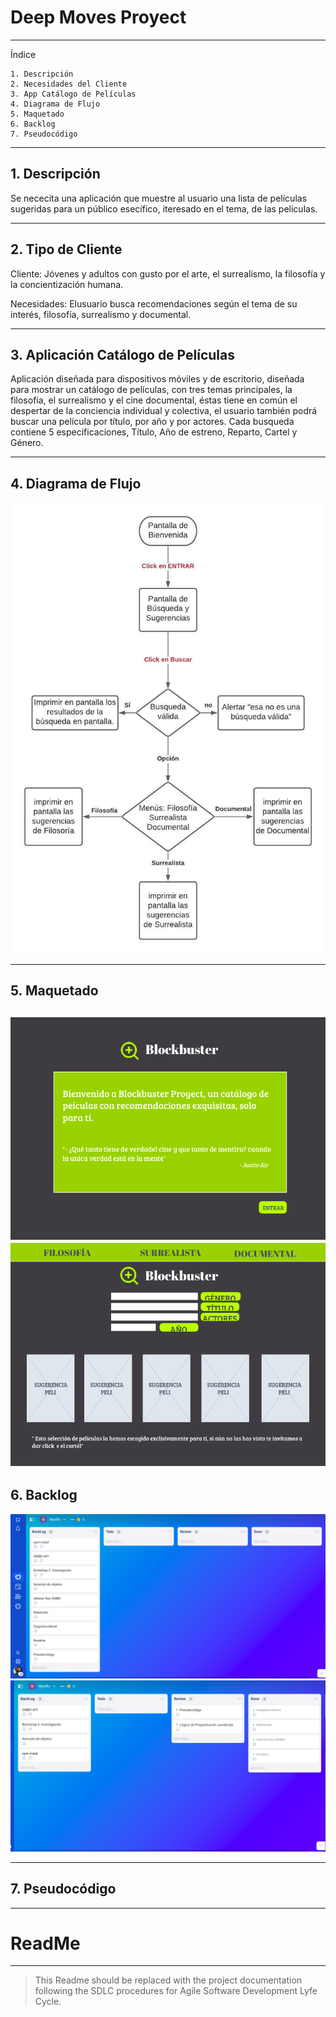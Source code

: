 # Deep Moves Proyect

---
Índice

    1. Descripción 
    2. Necesidades del Cliente
    3. App Catálogo de Películas 
    4. Diagrama de Flujo
    5. Maquetado
    6. Backlog
    7. Pseudocódigo
    
---
## 1. Descripción 

Se nececita una aplicación que muestre al usuario una lista de películas sugeridas para un público esecífico, iteresado en el tema, de las películas.

---
## 2. Tipo de Cliente 

Cliente:
Jóvenes y adultos con gusto por el arte, el surrealismo, la filosofía y la concientización humana. 

Necesidades:
Elusuario busca recomendaciones según el tema de su interés, filosofía, surrealismo y documental.

---
## 3. Aplicación Catálogo de Películas

Aplicación diseñada para dispositivos móviles y de escritorio, diseñada para mostrar un catálogo de películas, con tres temas principales, la filosofía, el surrealismo y el cine documental, éstas tiene en común el despertar de la conciencia individual y colectiva, el usuario también podrá buscar una película por título, por año y por actores. Cada busqueda contiene 5 especificaciones, Título, Año de estreno, Reparto, Cartel y Género. 

---
## 4. Diagrama de Flujo
![Diagrama](./assets/Diagrama.jpeg)

---
## 5. Maquetado
![Maquetado](./assets/Bienvenida.png) ![Maquetado](./assets/Busqueda.png) 
---
## 6. Backlog
![Backlog](./assets/Ora1.png) ![Backlog](./assets/Ora2.png) 

---
## 7. Pseudocódigo
---
# ReadMe

---

> This Readme should be replaced with the project documentation following the SDLC procedures for Agile Software Development Lyfe Cycle.
